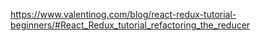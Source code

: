 https://www.valentinog.com/blog/react-redux-tutorial-beginners/#React_Redux_tutorial_refactoring_the_reducer

